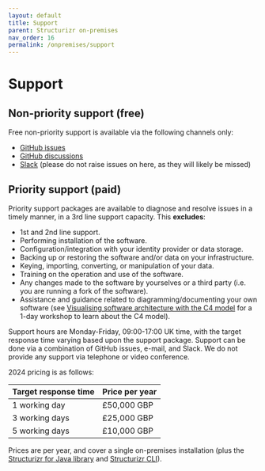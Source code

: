 ```yaml
---
layout: default
title: Support
parent: Structurizr on-premises
nav_order: 16
permalink: /onpremises/support
---
```


# Support

## Non-priority support (free)

Free non-priority support is available via the following channels only:

- [GitHub issues](https://github.com/structurizr/onpremises/issues)
- [GitHub discussions](https://github.com/structurizr/onpremises/discussions)
- [Slack](https://join.slack.com/t/structurizr/shared_invite/enQtMzkyMjY1NzMwNTkzLTcyOGI1MTZmNDQwMDQ5YmZlMThiYmU1ZTM2ZWZiMzYwMjVhNmM0OWIwNjFlZTM1YmY3YzU0ZDY2MTA1YTk5Mjg) (please do not raise issues on here, as they will likely be missed)

## Priority support (paid)

Priority support packages are available to diagnose and resolve issues in a timely manner, in a 3rd line support capacity.
This __excludes__:

- 1st and 2nd line support.
- Performing installation of the software.
- Configuration/integration with your identity provider or data storage.
- Backing up or restoring the software and/or data on your infrastructure.
- Keying, importing, converting, or manipulation of your data.
- Training on the operation and use of the software.
- Any changes made to the software by yourselves or a third party (i.e. you are running a fork of the software).
- Assistance and guidance related to diagramming/documenting your own software (see [Visualising software architecture with the C4 model](https://simonbrown.je/#workshop3) for a 1-day workshop to learn about the C4 model).

Support hours are Monday-Friday, 09:00-17:00 UK time, with the target response time varying based upon the support package.
Support can be done via a combination of GitHub issues, e-mail, and Slack.
We do not provide any support via telephone or video conference.

2024 pricing is as follows:

| Target response time | Price per year |
|----------------------|----------------|
| 1 working day        | £50,000 GBP    |
| 3 working days       | £25,000 GBP    |
| 5 working days       | £10,000 GBP    |

Prices are per year, and cover a single on-premises installation
(plus the [Structurizr for Java library](https://github.com/structurizr/java) and [Structurizr CLI](https://github.com/structurizr/cli)).